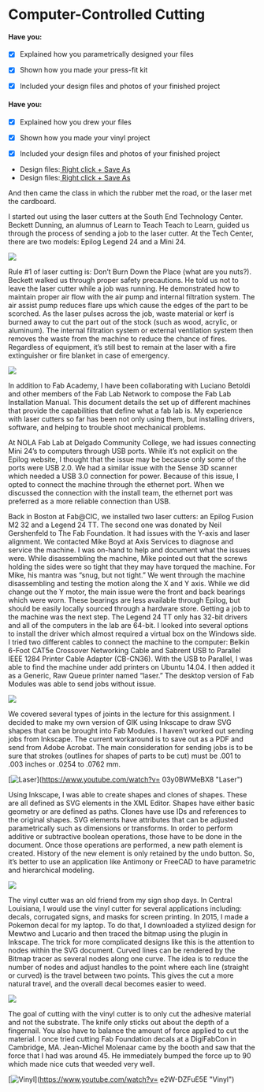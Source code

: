 # Computer-Controlled Cutting

#### Have you:

* [x] Explained how you parametrically designed your files

* [x] Shown how you made your press-fit kit

* [x] Included your design files and photos of your finished project

#### Have you:

* [x] Explained how you drew your files

* [x] Shown how you made your vinyl project

* [x] Included your design files and photos of your finished project

* Design files:[ Right click + Save As](/uploads/fab-beading-loom.zip)
* Design files:[ Right click + Save As](/uploads/Boo%20Design.zip)

And then came the class in which the rubber met the road, or the laser met the cardboard.

I started out using the laser cutters at the South End Technology Center. Beckett Dunning, an alumnus of Learn to Teach Teach to Learn, guided us through the process of sending a job to the laser cutter. At the Tech Center, there are two models: Epilog Legend 24 and a Mini 24.

![](/assets/IMG_3597.JPG)

Rule \#1 of laser cutting is: Don’t Burn Down the Place \(what are you nuts?\). Beckett walked us through proper safety precautions. He told us not to leave the laser cutter while a job was running. He demonstrated how to maintain proper air flow with the air pump and internal filtration system. The air assist pump reduces flare ups which cause the edges of the part to be scorched. As the laser pulses across the job, waste material or kerf is burned away to cut the part out of the stock \(such as wood, acrylic, or aluminum\). The internal filtration system or external ventilation system then removes the waste from the machine to reduce the chance of fires. Regardless of equipment, it’s still best to remain at the laser with a fire extinguisher or fire blanket in case of emergency.

![](/assets/IMG_3602.JPG)

In addition to Fab Academy, I have been collaborating with Luciano Betoldi and other members of the Fab Lab Network to compose the Fab Lab Installation Manual. This document details the set up of different machines that provide the capabilities that define what a fab lab is. My experience with laser cutters so far has been not only using them, but installing drivers, software, and helping to trouble shoot mechanical problems.

At NOLA Fab Lab at Delgado Community College, we had issues connecting Mini 24’s to computers through USB ports. While it’s not explicit on the Epilog website, I thought that the issue may be because only some of the ports were USB 2.0. We had a similar issue with the Sense 3D scanner which needed a USB 3.0 connection for power. Because of this issue, I opted to connect the machine through the ethernet port. When we discussed the connection with the install team, the ethernet port was preferred as a more reliable connection than USB.

Back in Boston at Fab@CIC, we installed two laser cutters: an Epilog Fusion M2 32 and a Legend 24 TT. The second one was donated by Neil Gershenfeld to The Fab Foundation. It had issues with the Y-axis and laser alignment. We contacted Mike Boyd at Axis Services to diagnose and service the machine. I was on-hand to help and document what the issues were. While disassembling the machine, Mike pointed out that the screws holding the sides were so tight that they may have torqued the machine. For Mike, his mantra was “snug, but not tight.” We went through the machine disassembling and testing the motion along the X and Y axis. While we did change out the Y motor, the main issue were the front and back bearings which were worn. These bearings are less available through Epilog, but should be easily locally sourced through a hardware store. Getting a job to the machine was the next step. The Legend 24 TT only has 32-bit drivers and all of the computers in the lab are 64-bit. I looked into several options to install the driver which almost required a virtual box on the Windows side. I tried two different cables to connect the machine to the computer: Belkin 6-Foot CAT5e Crossover Networking Cable and Sabrent USB to Parallel IEEE 1284 Printer Cable Adapter \(CB-CN36\). With the USB to Parallel, I was able to find the machine under add printers on Ubuntu 14.04. I then added it as a Generic, Raw Queue printer named “laser.” The desktop version of Fab Modules was able to send jobs without issue.

![](/assets/IMG_3615.JPG)

We covered several types of joints in the lecture for this assignment. I decided to make my own version of GIK using Inkscape to draw SVG shapes that can be brought into Fab Modules. I haven’t worked out sending jobs from Inkscape. The current workaround is to save out as a PDF and send from Adobe Acrobat. The main consideration for sending jobs is to be sure that strokes \(outlines for shapes of parts to be cut\) must be .001 to .003 inches or .0254 to .0762 mm.

[![Laser](https://img.youtube.com/vi/03y0BWMeBX8/0.jpg)](https://www.youtube.com/watch?v= 03y0BWMeBX8 "Laser")

Using Inkscape, I was able to create shapes and clones of shapes. These are all defined as SVG elements in the XML Editor. Shapes have either basic geometry or are defined as paths. Clones have use IDs and references to the original shapes. SVG elements have attributes that can be adjusted parametrically such as dimensions or transforms. In order to perform additive or subtractive boolean operations, those have to be done in the document. Once those operations are performed, a new path element is created. History of the new element is only retained by the undo button. So, it’s better to use an application like Antimony or FreeCAD to have parametric and hierarchical modeling.

![](/assets/IMG_3617.JPG)

The vinyl cutter was an old friend from my sign shop days. In Central Louisiana, I would use the vinyl cutter for several applications including: decals, corrugated signs, and masks for screen printing. In 2015, I made a Pokemon decal for my laptop. To do that, I downloaded a stylized design for Mewtwo and Lucario and then traced the bitmap using the plugin in Inkscape. The trick for more complicated designs like this is the attention to nodes within the SVG document. Curved lines can be rendered by the Bitmap tracer as several nodes along one curve. The idea is to reduce the number of nodes and adjust handles to the point where each line \(straight or curved\) is the travel between two points. This gives the cut a more natural travel, and the overall decal becomes easier to weed.

![](/assets/IMG_3903.JPG)

The goal of cutting with the vinyl cutter is to only cut the adhesive material and not the substrate. The knife only sticks out about the depth of a fingernail. You also have to balance the amount of force applied to cut the material. I once tried cutting Fab Foundation decals at a DigiFabCon in Cambridge, MA. Jean-Michel Molenaar came by the booth and saw that the force that I had was around 45. He immediately bumped the force up to 90 which made nice cuts that weeded very well.

[![Vinyl](https://img.youtube.com/vi/e2W-DZFuE5E/0.jpg)](https://www.youtube.com/watch?v= e2W-DZFuE5E "Vinyl")

